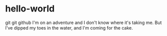 # hello-world
git git github
I'm on an adventure and I don't know where it's taking me. But I've dipped my toes in the water, and I'm coming for the cake.
